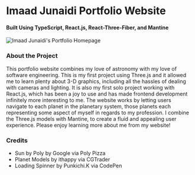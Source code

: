 # Imaad Junaidi Portfolio Website
#### Built Using TypeScript, React.js, React-Three-Fiber, and Mantine

![Imaad Junaidi's Portfolio Homepage]('./portfolio.png)

### About the Project

This portfolio website combines my love of astronomy with my love of software engineering. This is my first project using Three.js and it allowed me to learn plenty about 3-D graphics, including all the hassles of dealing with cameras and lighting. It is also my first solo project working with React.js, which has been a joy to use and has made frontend development infinitely more interesting to me. The website works by letting users navigate to each planet in the planetary system, those planets each representing some aspect of myself in regards to my profession. I combine the Three.js models with Mantine, to create a fluid and appealing user experience. Please enjoy learning more about me from my website! 


### Credits
- Sun by Poly by Google via Poly Pizza
- Planet Models by ithappy via CGTrader
- Loading Spinner by Punkichi.K via CodePen
